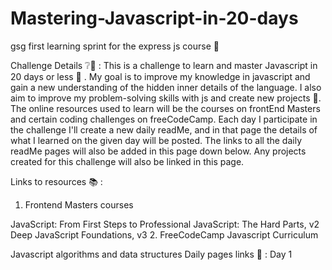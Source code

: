 # Mastering-Javascript-in-20-days
gsg first learning sprint for the express js course 🏃

Challenge Details ❔🧐 :
This is a challenge to learn and master Javascript in 20 days or less 🌝 . My goal is to improve my knowledge in javascript and gain a new understanding of the hidden inner details of the language. I also aim to improve my problem-solving skills with js and create new projects 🙌. The online resources used to learn will be the courses on frontEnd Masters and certain coding challenges on freeCodeCamp. Each day I participate in the challenge I'll create a new daily readMe, and in that page the details of what I learned on the given day will be posted. The links to all the daily readMe pages will also be added in this page down below. Any projects created for this challenge will also be linked in this page.

Links to resources 📚 :
 1. Frontend Masters courses

JavaScript: From First Steps to Professional
JavaScript: The Hard Parts, v2
Deep JavaScript Foundations, v3
 2. FreeCodeCamp Javascript Curriculum

Javascript algorithms and data structures
Daily pages links 🌅 :
Day 1

